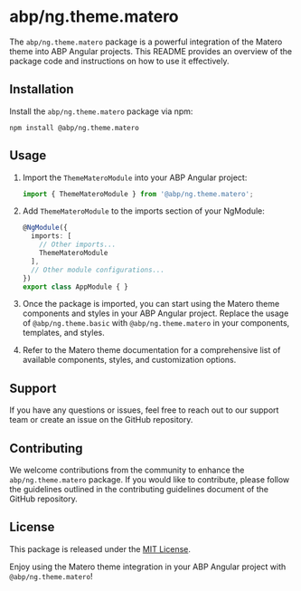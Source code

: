 # abp/ng.theme.matero

The `abp/ng.theme.matero` package is a powerful integration of the Matero theme into ABP Angular projects. This README provides an overview of the package code and instructions on how to use it effectively.

## Installation

Install the `abp/ng.theme.matero` package via npm:

```shell
npm install @abp/ng.theme.matero
```

## Usage

1. Import the `ThemeMateroModule` into your ABP Angular project:

   ```typescript
   import { ThemeMateroModule } from '@abp/ng.theme.matero';
   ```

2. Add `ThemeMateroModule` to the imports section of your NgModule:

   ```typescript
   @NgModule({
     imports: [
       // Other imports...
       ThemeMateroModule
     ],
     // Other module configurations...
   })
   export class AppModule { }
   ```

3. Once the package is imported, you can start using the Matero theme components and styles in your ABP Angular project. Replace the usage of `@abp/ng.theme.basic` with `@abp/ng.theme.matero` in your components, templates, and styles.

4. Refer to the Matero theme documentation for a comprehensive list of available components, styles, and customization options.



## Support

If you have any questions or issues, feel free to reach out to our support team or create an issue on the GitHub repository.

## Contributing

We welcome contributions from the community to enhance the `abp/ng.theme.matero` package. If you would like to contribute, please follow the guidelines outlined in the contributing guidelines document of the GitHub repository.

## License

This package is released under the [MIT License](https://opensource.org/licenses/MIT).

Enjoy using the Matero theme integration in your ABP Angular project with `@abp/ng.theme.matero`!
